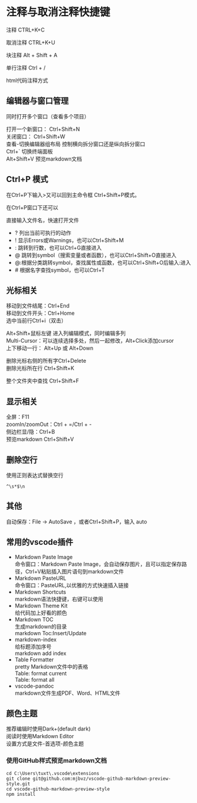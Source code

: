 # 注释与取消注释快捷键

注释 CTRL+K+C

取消注释 CTRL+K+U

块注释 Alt + Shift + A

单行注释  Ctrl + / 

html代码注释方式<!-- -->


## 编辑器与窗口管理

同时打开多个窗口（查看多个项目）

打开一个新窗口： Ctrl+Shift+N  
关闭窗口： Ctrl+Shift+W  
查看-切换编辑器组布局 控制横向拆分窗口还是纵向拆分窗口  
Ctrl+` 切换终端面板  
Alt+Shift+V 预览markdown文档  
## Ctrl+P 模式

在Ctrl+P下输入>又可以回到主命令框 Ctrl+Shift+P模式。

在Ctrl+P窗口下还可以

直接输入文件名，快速打开文件
* ? 列出当前可执行的动作
* ! 显示Errors或Warnings，也可以Ctrl+Shift+M
* : 跳转到行数，也可以Ctrl+G直接进入
* @ 跳转到symbol（搜索变量或者函数），也可以Ctrl+Shift+O直接进入
* @:根据分类跳转symbol，查找属性或函数，也可以Ctrl+Shift+O后输入:进入
* \# 根据名字查找symbol，也可以Ctrl+T
## 光标相关
移动到文件结尾：Ctrl+End  
移动到文件开头：Ctrl+Home  
选中当前行Ctrl+i（双击）  

Alt+Shift+鼠标左键 进入列编辑模式，同时编辑多列  
Multi-Cursor：可以连续选择多处，然后一起修改，Alt+Click添加cursor  
上下移动一行： Alt+Up 或 Alt+Down

删除光标右侧的所有字Ctrl+Delete  
删除光标所在行 Ctrl+Shift+K  

整个文件夹中查找 Ctrl+Shift+F  

## 显示相关

全屏：F11  
zoomIn/zoomOut：Ctrl + =/Ctrl + -  
侧边栏显/隐：Ctrl+B  
预览markdown Ctrl+Shift+V  

## 删除空行
使用正则表达式替换空行
```
^\s*$\n
```
## 其他

自动保存：File -> AutoSave ，或者Ctrl+Shift+P，输入 auto

## 常用的vscode插件
* Markdown Paste Image  
    命令窗口：Markdown Paste Image，会自动保存图片，且可以指定保存路径，Ctrl+V粘贴插入图片语句到markdown文件
* Markdown PasteURL  
    命令窗口：PasteURL,以优雅的方式快速插入链接  
* Markdown Shortcuts  
    markdown语法快捷键，右键可以使用  
* Markdown Theme Kit  
    给代码加上好看的颜色  
* Markdown TOC  
    生成markdown的目录  
    markdown Toc:Insert/Update  
* markdown-index  
    给标题添加序号  
    markdown add index  
* Table Formatter  
    pretty Markdown文件中的表格  
    Table: format current  
    Table: format all  
* vscode-pandoc  
    markdown文件生成PDF、Word、HTML文件

## 颜色主题
推荐编辑时使用Dark+(default dark)  
阅读时使用Markdown Editor  
设置方式是文件-首选项-颜色主题
### 使用GitHub样式预览markdown文档
```
cd C:\Users\tuxt\.vscode\extensions
git clone git@github.com:mjbvz/vscode-github-markdown-preview-style.git
cd vscode-github-markdown-preview-style
npm install
```